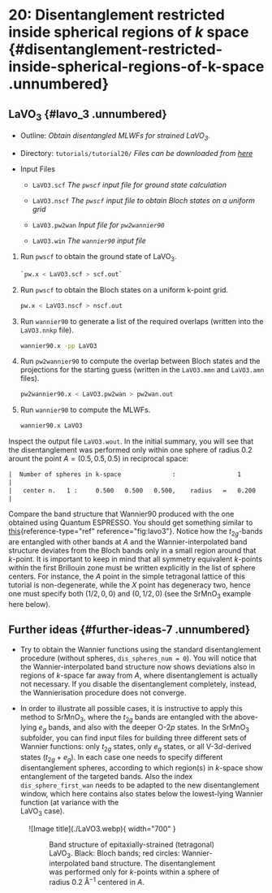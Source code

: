 # 20: Disentanglement restricted inside spherical regions of $k$ space {#disentanglement-restricted-inside-spherical-regions-of-k-space .unnumbered}

## LaVO$_3$ {#lavo_3 .unnumbered}

-   Outline: *Obtain disentangled MLWFs for strained LaVO$_3$.*

-   Directory: `tutorials/tutorial20/` *Files can be downloaded from [here](https://github.com/wannier-developers/wannier90/tutorials/tutorial20)*

-   Input Files

    -    `LaVO3.scf` *The `pwscf` input file for ground
        state calculation*

    -    `LaVO3.nscf` *The `pwscf` input file to obtain
        Bloch states on a uniform grid*

    -    `LaV03.pw2wan` *Input file for `pw2wannier90`*

    -    `LaVO3.win` *The `wannier90` input file*

1.  Run `pwscf` to obtain the ground state of LaVO$_3$.

    ```bash title="Terminal"
    `pw.x < LaVO3.scf > scf.out`

2.  Run `pwscf` to obtain the Bloch states on a uniform
    k-point grid.

    ```bash title="Terminal"
    pw.x < LaVO3.nscf > nscf.out
    ```

3.  Run `wannier90` to generate a list of the required overlaps (written
    into the `LaVO3.nnkp` file).

    ```bash title="Terminal"
    wannier90.x -pp LaVO3
    ```

4.  Run `pw2wannier90` to compute the overlap between Bloch states and
    the projections for the starting guess (written in the `LaVO3.mmn`
    and `LaVO3.amn` files).

    ```bash title="Terminal"
    pw2wannier90.x < LaVO3.pw2wan > pw2wan.out
    ```

5.  Run `wannier90` to compute the MLWFs.

    ```bash title="Terminal"
    wannier90.x LaVO3
    ``` 

Inspect the output file `LaVO3.wout`. In the initial summary, you will
see that the disentanglement was performed only within one sphere of
radius 0.2 arount the point $A=(0.5, 0.5, 0.5)$ in reciprocal space:

```vi title="Output file"
|  Number of spheres in k-space              :                 1             |
|   center n.   1 :     0.500   0.500   0.500,    radius   =   0.200         |
```

Compare the band structure that Wannier90 produced with the one obtained
using Quantum ESPRESSO. You should get something similar to
[this](#fig:lavo3){reference-type="ref" reference="fig:lavo3"}. Notice
how the $t_{2g}$-bands are entangled with other bands at $A$ and the
Wannier-interpolated band structure deviates from the Bloch bands only
in a small region around that $k$-point. It is important to keep in mind
that all symmetry equivalent $k$-points within the first Brillouin zone
must be written explicitly in the list of sphere centers. For instance,
the $A$ point in the simple tetragonal lattice of this tutorial is
non-degenerate, while the $X$ point has degeneracy two, hence one must
specify both $(1/2,0,0)$ and $(0,1/2,0)$ (see the SrMnO$_3$ example here
below).

## Further ideas {#further-ideas-7 .unnumbered}

-   Try to obtain the Wannier functions using the standard
disentanglement procedure (without spheres, `dis_spheres_num = 0`).
You will notice that the Wannier-interpolated band structure now
shows deviations also in regions of $k$-space far away from $A$,
where disentanglement is actually not necessary. If you disable the
disentanglement completely, instead, the Wannierisation procedure
does not converge.

-   In order to illustrate all possible cases, it is instructive to
apply this method to SrMnO$_3$, where the $t_{2g}$ bands are
entangled with the above-lying $e_g$ bands, and also with the deeper
O-$2p$ states. In the SrMnO$_3$ subfolder, you can find input files
for building three different sets of Wannier functions: only
$t_{2g}$ states, only $e_g$ states, or all V-$3d$-derived states
($t_{2g} + e_g$). In each case one needs to specify different
disentanglement spheres, according to which region(s) in $k$-space
show entanglement of the targeted bands. Also the index
`dis_sphere_first_wan` needs to be adapted to the new
disentanglement window, which here contains also states below the
lowest-lying Wannier function (at variance with the<br> LaVO$_3$ case).



<figure markdown="span">
![Image title](./LaVO3.webp){ width="700" }
<figure id="fig:lavo3">
<figcaption> Band structure of epitaxially-strained (tetragonal)
LaVO<sub>3</sub>. Black: Bloch bands;
red circles: Wannier-interpolated band structure. The disentanglement
was performed only for <em>k</em>-points within a sphere of radius
0.2 &#8491<sup>−1</sup> centered in <em>A</em>.</figcaption>
</figure>


